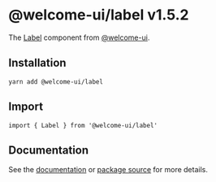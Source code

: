 # @welcome-ui/label v1.5.2

The [Label](http://welcome-ui.com/components/label) component from [@welcome-ui](http://welcome-ui.com).

## Installation

    yarn add @welcome-ui/label

## Import

    import { Label } from '@welcome-ui/label'

## Documentation

See the [documentation](http://welcome-ui.com/components/label) or [package source](https://github.com/WTTJ/welcome-ui/tree/v1.5.2/packages/Label) for more details.

